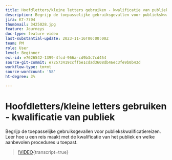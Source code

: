 ```yaml
---
title: Hoofdletters/kleine letters gebruiken - kwalificatie van publiek
description: Begrijp de toepasselijke gebruiksgevallen voor publiekskwalificatiereizen. Leer hoe u een reis maakt met de kwalificatie van het publiek en welke aanbevolen procedures u toepast.
jira: KT-7704
thumbnail: 3425028.jpg
feature: Journeys
doc-type: feature video
last-substantial-update: 2023-11-16T00:00:00Z
team: PM
role: User
level: Beginner
exl-id: e7626542-1399-4fcd-966a-cd9b3c7cd454
source-git-commit: e72573419ccffbe1cdad3608db46ec3fe9b0b43d
workflow-type: tm+mt
source-wordcount: '58'
ht-degree: 3%

---
```


# Hoofdletters/kleine letters gebruiken - kwalificatie van publiek

Begrijp de toepasselijke gebruiksgevallen voor publiekskwalificatiereizen. Leer hoe u een reis maakt met de kwalificatie van het publiek en welke aanbevolen procedures u toepast.

>[!VIDEO](https://video.tv.adobe.com/v/3446210?quality=12&learn=on&captions=dut){transcript=true}
